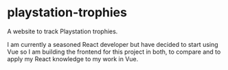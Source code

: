 # playstation-trophies

A website to track Playstation trophies.

I am currently a seasoned React developer but have decided to start using Vue so I am building the frontend for this project in both, to compare and to apply my React knowledge to my work in Vue.

